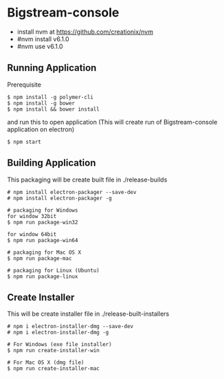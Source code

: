 # Bigstream-console

- install nvm at https://github.com/creationix/nvm
- #nvm install v6.1.0
- #nvm use v6.1.0

## Running Application

Prerequisite

```
$ npm install -g polymer-cli
$ npm install -g bower
$ npm install && bower install
```

and run this to open application (This will create run of Bigstream-console application on electron)

```
$ npm start
```

## Building Application

This packaging will be create built file in ./release-builds

```
# npm install electron-packager --save-dev
# npm install electron-packager -g

# packaging for Windows
for window 32bit
$ npm run package-win32 

for window 64bit
$ npm run package-win64 

# packaging for Mac OS X
$ npm run package-mac

# packaging for Linux (Ubuntu)
$ npm run package-linux
```

## Create Installer

This will be create installer file in ./release-built-installers

```
# npm i electron-installer-dmg --save-dev
# npm i electron-installer-dmg -g

# For Windows (exe file installer)
$ npm run create-installer-win

# For Mac OS X (dmg file)
$ npm run create-installer-mac
```
